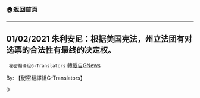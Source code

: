 ###  [:house:返回首頁](https://github.com/ourhimalayas/txt)
---

## 01/02/2021 朱利安尼：根据美国宪法，州立法团有对选票的合法性有最终的决定权。
` 秘密翻译组G-Translators` [轉載自GNews](https://gnews.org/zh-hans/711851/)

By: 【秘密翻譯組G-Translators】

0
